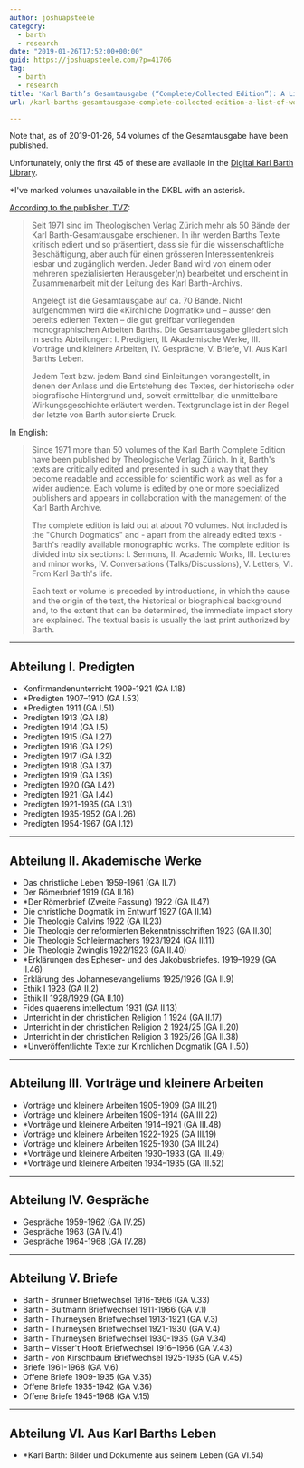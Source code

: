 ```yaml
---
author: joshuapsteele
category:
  - barth
  - research
date: "2019-01-26T17:52:00+00:00"
guid: https://joshuapsteele.com/?p=41706
tag:
  - barth
  - research
title: 'Karl Barth’s Gesamtausgabe (“Complete/Collected Edition”): A List of Works'
url: /karl-barths-gesamtausgabe-complete-collected-edition-a-list-of-works/

---
```

Note that, as of 2019-01-26, 54 volumes of the Gesamtausgabe have been published.

Unfortunately, only the first 45 of these are available in the [Digital Karl Barth Library](https://dkbl.alexanderstreet.com/).

\*I've marked volumes unavailable in the DKBL with an asterisk.

[According to the publisher, TVZ](https://www.tvz-verlag.ch/reihe/karl-barth-gesamtausgabe-10/?page_id=1):

> Seit 1971 sind im Theologischen Verlag Zürich mehr als 50 Bände der Karl Barth-Gesamtausgabe erschienen. In ihr werden Barths Texte kritisch ediert und so präsentiert, dass sie für die wissenschaftliche Beschäftigung, aber auch für einen grösseren Interessentenkreis lesbar und zugänglich werden. Jeder Band wird von einem oder mehreren spezialisierten Herausgeber(n) bearbeitet und erscheint in Zusammenarbeit mit der Leitung des Karl Barth-Archivs.
>
>  Angelegt ist die Gesamtausgabe auf ca. 70 Bände. Nicht aufgenommen wird die «Kirchliche Dogmatik» und – ausser den bereits edierten Texten – die gut greifbar vorliegenden monographischen Arbeiten Barths. Die Gesamtausgabe gliedert sich in sechs Abteilungen:
>  I. Predigten,
>  II. Akademische Werke,
>  III. Vorträge und kleinere Arbeiten,
>  IV. Gespräche,
>  V. Briefe,
>  VI. Aus Karl Barths Leben.
>
>  Jedem Text bzw. jedem Band sind Einleitungen vorangestellt, in denen der Anlass und die Entstehung des Textes, der historische oder biografische Hintergrund und, soweit ermittelbar, die unmittelbare Wirkungsgeschichte erläutert werden. Textgrundlage ist in der Regel der letzte von Barth autorisierte Druck.

In English:

> Since 1971 more than 50 volumes of the Karl Barth Complete Edition have been published by Theologische Verlag Zürich. In it, Barth's texts are critically edited and presented in such a way that they become readable and accessible for scientific work as well as for a wider audience. Each volume is edited by one or more specialized publishers and appears in collaboration with the management of the Karl Barth Archive.
>
>  The complete edition is laid out at about 70 volumes. Not included is the "Church Dogmatics" and - apart from the already edited texts - Barth's readily available monographic works. The complete edition is divided into six sections:
>  I. Sermons,
>  II. Academic Works,
>  III. Lectures and minor works,
>  IV. Conversations (Talks/Discussions),
>  V. Letters,
>  VI. From Karl Barth's life.
>
>  Each text or volume is preceded by introductions, in which the cause and the origin of the text, the historical or biographical background and, to the extent that can be determined, the immediate impact story are explained. The textual basis is usually the last print authorized by Barth.

* * *

## Abteilung I. Predigten

- Konfirmandenunterricht 1909-1921 (GA I.18)
- \*Predigten 1907–1910 (GA I.53)
- \*Predigten 1911 (GA I.51)
- Predigten 1913 (GA I.8)
- Predigten 1914 (GA I.5)
- Predigten 1915 (GA I.27)
- Predigten 1916 (GA I.29)
- Predigten 1917 (GA I.32)
- Predigten 1918 (GA I.37)
- Predigten 1919 (GA I.39)
- Predigten 1920 (GA I.42)
- Predigten 1921 (GA I.44)
- Predigten 1921-1935 (GA I.31)
- Predigten 1935-1952 (GA I.26)
- Predigten 1954-1967 (GA I.12)

* * *

## Abteilung II. Akademische Werke

- Das christliche Leben 1959-1961 (GA II.7)
- Der Römerbrief 1919 (GA II.16)
- \*Der Römerbrief (Zweite Fassung) 1922 (GA II.47)
- Die christliche Dogmatik im Entwurf 1927 (GA II.14)
- Die Theologie Calvins 1922 (GA II.23)
- Die Theologie der reformierten Bekenntnisschriften 1923 (GA II.30)
- Die Theologie Schleiermachers 1923/1924 (GA II.11)
- Die Theologie Zwinglis 1922/1923 (GA II.40)
- \*Erklärungen des Epheser- und des Jakobusbriefes. 1919–1929 (GA II.46)
- Erklärung des Johannesevangeliums 1925/1926 (GA II.9)
- Ethik I 1928 (GA II.2)
- Ethik II 1928/1929 (GA II.10)
- Fides quaerens intellectum 1931 (GA II.13)
- Unterricht in der christlichen Religion 1 1924 (GA II.17)
- Unterricht in der christlichen Religion 2 1924/25 (GA II.20)
- Unterricht in der christlichen Religion 3 1925/26 (GA II.38)
- \*Unveröffentlichte Texte zur Kirchlichen Dogmatik (GA II.50)

* * *

## Abteilung III. Vorträge und kleinere Arbeiten

- Vorträge und kleinere Arbeiten 1905-1909 (GA III.21)
- Vorträge und kleinere Arbeiten 1909-1914 (GA III.22)
- \*Vorträge und kleinere Arbeiten 1914–1921 (GA III.48)
- Vorträge und kleinere Arbeiten 1922-1925 (GA III.19)
- Vorträge und kleinere Arbeiten 1925-1930 (GA III.24)
- \*Vorträge und kleinere Arbeiten 1930–1933 (GA III.49)
- \*Vorträge und kleinere Arbeiten 1934–1935 (GA III.52)

* * *

## Abteilung IV. Gespräche

- Gespräche 1959-1962 (GA IV.25)
- Gespräche 1963 (GA IV.41)
- Gespräche 1964-1968 (GA IV.28)

* * *

## Abteilung V. Briefe

- Barth - Brunner Briefwechsel 1916-1966 (GA V.33)
- Barth - Bultmann Briefwechsel 1911-1966 (GA V.1)
- Barth - Thurneysen Briefwechsel 1913-1921 (GA V.3)
- Barth - Thurneysen Briefwechsel 1921-1930 (GA V.4)
- Barth - Thurneysen Briefwechsel 1930-1935 (GA V.34)
- Barth – Visser't Hooft Briefwechsel 1916–1966 (GA V.43)
- Barth - von Kirschbaum Briefwechsel 1925-1935 (GA V.45)
- Briefe 1961-1968 (GA V.6)
- Offene Briefe 1909-1935 (GA V.35)
- Offene Briefe 1935-1942 (GA V.36)
- Offene Briefe 1945-1968 (GA V.15)

* * *

## Abteilung VI. Aus Karl Barths Leben

- \*Karl Barth: Bilder und Dokumente aus seinem Leben (GA VI.54)
